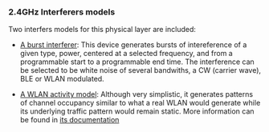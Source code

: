 ### 2.4GHz Interferers models

Two interfers models for this physical layer are included:

* [A burst interferer](https://github.com/BabbleSim/ext_2G4_device_burst_interferer):
  This device  generates bursts of intereference of a given type, power,
  centered at a selected frequency, and from a programmable start to a
  programmable end time. The interference can be selected to be white noise of
  several bandwiths, a CW (carrier wave), BLE or WLAN modulated.

* [A WLAN activity model](https://github.com/BabbleSim/ext_2G4_device_WLAN_actmod):
  Although very simplistic, it generates patterns of channel occupancy similar
  to what a real WLAN would generate while its underlying traffic pattern would
  remain static. More information can be found in
  [its documentation](https://github.com/BabbleSim/ext_2G4_device_WLAN_actmod/blob/master/docs/Description.pdf)

